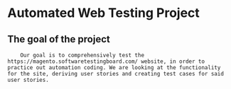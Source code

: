 # Automated Web Testing Project

## The goal of the project

        Our goal is to comprehensively test the https://magento.softwaretestingboard.com/ website, in order to practice out automation coding. We are looking at the functionality for the site, deriving user stories and creating test cases for said user stories.
